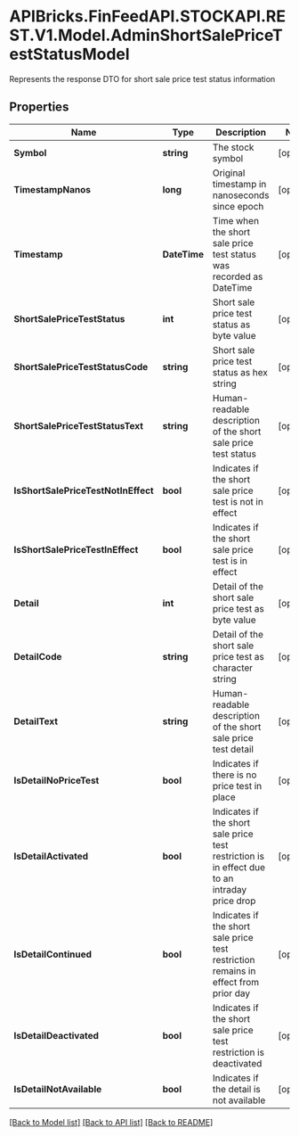 # APIBricks.FinFeedAPI.STOCKAPI.REST.V1.Model.AdminShortSalePriceTestStatusModel
Represents the response DTO for short sale price test status information

## Properties

Name | Type | Description | Notes
------------ | ------------- | ------------- | -------------
**Symbol** | **string** | The stock symbol | [optional] 
**TimestampNanos** | **long** | Original timestamp in nanoseconds since epoch | [optional] 
**Timestamp** | **DateTime** | Time when the short sale price test status was recorded as DateTime | [optional] 
**ShortSalePriceTestStatus** | **int** | Short sale price test status as byte value | [optional] 
**ShortSalePriceTestStatusCode** | **string** | Short sale price test status as hex string | [optional] 
**ShortSalePriceTestStatusText** | **string** | Human-readable description of the short sale price test status | [optional] 
**IsShortSalePriceTestNotInEffect** | **bool** | Indicates if the short sale price test is not in effect | [optional] 
**IsShortSalePriceTestInEffect** | **bool** | Indicates if the short sale price test is in effect | [optional] 
**Detail** | **int** | Detail of the short sale price test as byte value | [optional] 
**DetailCode** | **string** | Detail of the short sale price test as character string | [optional] 
**DetailText** | **string** | Human-readable description of the short sale price test detail | [optional] 
**IsDetailNoPriceTest** | **bool** | Indicates if there is no price test in place | [optional] 
**IsDetailActivated** | **bool** | Indicates if the short sale price test restriction is in effect due to an intraday price drop | [optional] 
**IsDetailContinued** | **bool** | Indicates if the short sale price test restriction remains in effect from prior day | [optional] 
**IsDetailDeactivated** | **bool** | Indicates if the short sale price test restriction is deactivated | [optional] 
**IsDetailNotAvailable** | **bool** | Indicates if the detail is not available | [optional] 

[[Back to Model list]](../../README.md#documentation-for-models) [[Back to API list]](../../README.md#documentation-for-api-endpoints) [[Back to README]](../../README.md)

